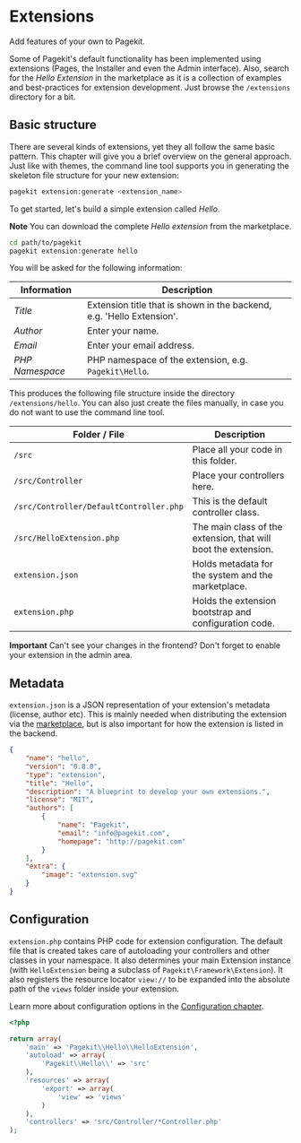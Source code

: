 # Extensions

<p class="uk-article-lead">Add features of your own to Pagekit.</p>

Some of Pagekit's default functionality has been implemented using extensions (Pages, the Installer and even the Admin interface). Also, search for the *Hello Extension* in the marketplace as it is a collection of examples and best-practices for extension development. Just browse the `/extensions` directory for a bit.

## Basic structure

There are several kinds of extensions, yet they all follow the same basic pattern. This chapter will give you a brief overview on the general approach. Just like with themes, the command line tool supports you in generating the skeleton file structure for your new extension:

```bash
pagekit extension:generate <extension_name>
```

To get started, let's build a simple extension called *Hello*. 

**Note** You can download the complete *Hello extension* from the marketplace.

```bash
cd path/to/pagekit
pagekit extension:generate hello
```

You will be asked for the following information:

| Information     | Description |
|-----------------|-------------|
| *Title*         | Extension title that is shown in the backend, e.g. 'Hello Extension'. |
| *Author*        | Enter your name. |
| *Email*         | Enter your email address. |
| *PHP Namespace* | PHP namespace of the extension, e.g. `Pagekit\Hello`. |

This produces the following file structure inside the directory `/extensions/hello`. You can also just create the files manually, in case you do not want to use the command line tool.

| Folder / File | Description |
|---------------|-------------|
| `/src` | Place all your code in this folder. |
| `/src/Controller` | Place your controllers here. |
| `/src/Controller/DefaultController.php`| This is the default controller class. |
| `/src/HelloExtension.php` | The main class of the extension, that will boot the extension. |
| `extension.json` | Holds metadata for the system and the marketplace. |
| `extension.php` | Holds the extension bootstrap and configuration code. |

**Important** Can't see your changes in the frontend? Don't forget to enable your extension in the admin area.

## Metadata

`extension.json` is a JSON representation of your extension's metadata (license, author etc). This is mainly needed when distributing the extension via the [marketplace](marketplace.md), but is also important for how the extension is listed in the backend.

```json
{
    "name": "hello",
    "version": "0.8.0",
    "type": "extension",
    "title": "Hello",
    "description": "A blueprint to develop your own extensions.",
    "license": "MIT",
    "authors": [
        {
            "name": "Pagekit",
            "email": "info@pagekit.com",
            "homepage": "http://pagekit.com"
        }
    ],
    "extra": {
        "image": "extension.svg"
    }
}
```

## Configuration

`extension.php` contains PHP code for extension configuration. The default file that is created takes care of autoloading your controllers and other classes in your namespace. It also determines your main Extension instance (with `HelloExtension` being a subclass of `Pagekit\Framework\Extension`). It also registers the resource locator `view://` to be expanded into the absolute path of the `views` folder inside your extension.

Learn more about configuration options in the [Configuration chapter](configuration.md).

```php
<?php

return array(
    'main' => 'Pagekit\\Hello\\HelloExtension',
    'autoload' => array(
        'Pagekit\\Hello\\' => 'src'
    ),
    'resources' => array(
        'export' => array(
            'view' => 'views'
        )
    ),
    'controllers' => 'src/Controller/*Controller.php'
);
```
